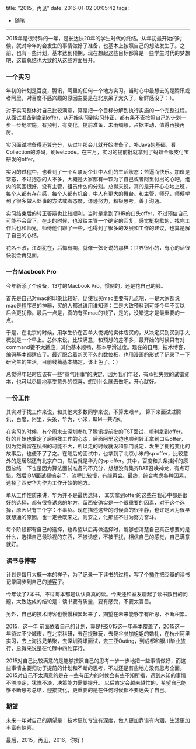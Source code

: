 title: "2015，再见"
date: 2016-01-02 00:05:42
tags:
  - 随笔
---

2015年是很特殊的一年，是长达快20年的学生时代的终结。从年初最开始的时候，就对今年的会发生的事情做好了准备，也基本上按照自己的想法发生了。之前，也有一些计划，基本达到预期，现在想起这些目标都算是一些学生时代的梦想吧，这篇总结也大致的从这些方面展开。

<!--more-->

### 一个实习
年初的计划是百度，腾讯，阿里的任何一个地方实习。当时心中最想去的是腾讯或者阿里，对百度不感兴趣的原因主要是在北京呆了太久了，新鲜感没了：）。

对于实习整体对自己比较满意，算是把一个目标分解到执行实施的一个完整过程。从面试准备到拿到offer，从开始实习到实习转正，都有条不紊按照自己的计划一步一步地实施。有预判，有变化，提前准备，未雨绸缪，占据主动，值得再接再厉。

实习面试准备得还算充分，从过年那会儿就开始准备了，补Java的基础，看Collection的源码，刷leetcode。在三月，实习的提前批就拿到了蚂蚁金服支付宝研发的offer。

实习的过程中，也看到了一个互联网企业中人们的生活状态：苦逼而快乐。加班是常态，不过抱怨的人不多，大概是大家都有一颗为了自己或者阿里付出的心吧。组内的氛围很好，没有主管，组员什么的分别。总得来说，真的是开开心心地上班，每个人都有存在感，每个人都有机会，牛人有更大的舞台。和主管，师兄，师傅学到了很多做人处事的方法或者态度，谦逊努力，积极思考，善于沟通。

实习结束后的转正答辩也比较顺利，当时是拿到了HR的口头offer，不过预估自己可能不会留下，在走的时候，也没给主管一个确定的回复，感觉挺抱歉的，找完工作后也和师兄，师傅他们聊了一些，也得到了很多的发展和工作的建议，也算是解了自己的心结。

花名不改，江湖犹在，后悔有期，就像一弦哥说的那样：世界很小的，有心的话很快就会再见面。

### 一台Macbook Pro
今年新添了个设备，13寸的Macbook Pro，惯例的，还是花自己的钱。

首先是自己对mac的印象比较好，促使我买mac主要有几点吧，一是大家都说mac是程序员的神器，买的人都说谁用谁知道；二是大致预料到可能今年不买以后会更犹豫。最后一点是，真的有买mac的钱了，是的，没错这才是最重要的一点。

于是，在北京的时候，用学生价在西单大悦城的实体店买的，从决定买到买到手大概就是一个早上。总体来说，比较满意，和预想的差不多，最开始的时候只有对command键不太适应，其他基本顺畅，基本平滑过度。现在的日用，技术博客，编码基本都适应了。最近配合着新买不久的数位板，也用漫画的形式了记录了一下研究生的生活，目前线稿基本搞定，该上色了。：）

总觉得年轻时应该有一些“意气用事”的决定，因为我们年轻，有承担失败的试错资本，也可以尽情地享受意外的惊喜，想到什么就去做吧，开心就好。

### 一份工作
其实对于找工作来说，和其他大多数同学来说，不算太艰辛， 算下来面试过腾讯，百度，阿里，头条，华为，小米，IBM一共7家。

在实习的时候，有个周末去深圳参加了腾讯提前批的TST面试，顺利拿到offer，好的开始也奠定了后期找工作的心态，后面阿里这边也顺利转正拿到口头offer，因为觉得留在杭州的可能不大，所以走的时候就没和部门说定，发生了拥抱变化的故事后，也便不了了之。在随后的面试中，也拿到了北京小米的sp offer，比较意外的是居然还有北京户口，然后就是华为的sp offer。其中，百度和头条挂掉的原因总结一下也是因为算法面试准备的不充分，想想没有集齐BAT召唤神龙，有点可惜。然后IBM面试都搞定了，流程比较慢，有缘再会。最终，综合考虑各种因素，选择了西安华为作为工作开始的地方。

单从工作性质来讲，华为并不是最优选择， 其实拿到offer的这些在我心中都是很好的选择，都有很多诱惑的地方，留西安确实是一个很重要的因素，对于这个选择，原因只有三个字：不辜负。现在描述这些的时候真的很平静，也许是因为很早就想通的原因，也一定会既来之，则安之，化那些不甘为努力奋斗。

每个阶段都有自己的选择，也希望以后再做选择时，能够想清楚自己真正想要的是什么，选择自己最珍视的东西，不被诱惑，不被干扰，相信自己的感觉，自己满意就好。

### 读书与博客
计划是每月大概一本的样子，为了记录一下读书的过程，写了个[插件](https://github.com/Yikun/hexo-generator-douban)把豆瓣的读书记录同步到自己的[博客](http://yikun.github.io/douban/)了。

今年读了7本书，不过每本都是认认真真的读。今天还和室友聊起了读书数目的问题，大致达成的结论是：读书要有质量，要有感受，不要太盲目。

另外，自己的技术博客也慢慢积累起来了，期望在未来能够学有所思，不断积累。

2015，这一年
前面依着自己的计划，算是把2015这一年基本覆盖了，2015这一年待过不少城市，在北京科研，去芭提雅玩，去曼谷参加姐姐的婚礼，在杭州阿里实习，去上海找兄弟聚，去深圳腾讯面试，去三亚Outing，到成都和银川毕业旅行，总得来说是在忙碌中四处穿行。

2015对自己比较满意的是能够按照自己的思考一步一步地把一些事情做好，而这些事情主要归功于提前的计划和不断的思考，不过还是有些地方没有思考全面。2015对自己不太满意的是在一些有压力的时候会有些不知所措，遇到未知的事情不够淡定，犹豫不决，决策能力需要提升。 以后肯定会越来越忙的，希望自己能够不断思考总结，迎接变化，更重要的是在任何时候都不要迷失了自己。

### 期望
未来一年对自己的期望是：技术更加专注有深度，做人更加靠谱有内涵，生活更加丰富有惊喜。

最后，2015，再见，2016，你好！